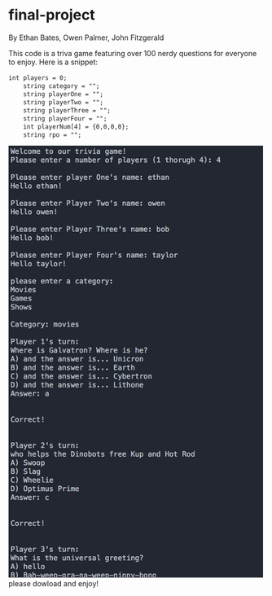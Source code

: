 # final-project
By Ethan Bates, Owen Palmer, John Fitzgerald

This code is a triva game featuring over 100 nerdy questions for everyone to enjoy. Here is a snippet:
```
int players = 0;
	string category = "";
	string playerOne = "";
	string playerTwo = "";
	string playerThree = "";
	string playerFour = "";
	int playerNum[4] = {0,0,0,0};
	string rpo = "";
  ```
  <img src="Screen Shot .png" />
  please dowload and enjoy!
